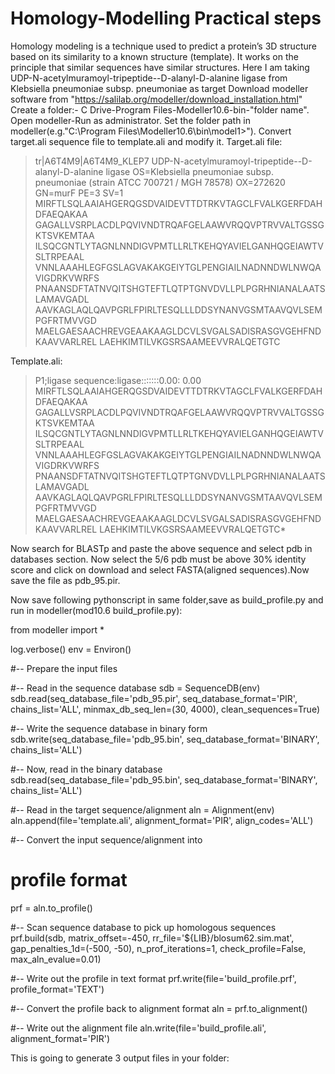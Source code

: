 # Homology-Modelling Practical steps
Homology modeling is a technique used to predict a protein’s 3D structure based on its similarity to a known structure (template). It works on the principle that similar sequences have similar structures.
Here I am taking UDP-N-acetylmuramoyl-tripeptide--D-alanyl-D-alanine ligase from Klebsiella pneumoniae subsp. pneumoniae as target 
Download modeller software from "https://salilab.org/modeller/download_installation.html"
Create a folder:- C Drive-Program Files-Modeller10.6-bin-"folder name".
Open modeller-Run as administrator.
Set the folder path in modeller(e.g."C:\Program Files\Modeller10.6\bin\model1>").
Convert target.ali sequence file to template.ali and modify it.
Target.ali file:

>tr|A6T4M9|A6T4M9_KLEP7 UDP-N-acetylmuramoyl-tripeptide--D-alanyl-D-alanine ligase OS=Klebsiella pneumoniae subsp. pneumoniae (strain ATCC 700721 / MGH 78578) OX=272620 GN=murF PE=3 SV=1
MIRFTLSQLAAIAHGERQGSDVAIDEVTTDTRKVTAGCLFVALKGERFDAHDFAEQAKAA
GAGALLVSRPLACDLPQVIVNDTRQAFGELAAWVRQQVPTRVVALTGSSGKTSVKEMTAA
ILSQCGNTLYTAGNLNNDIGVPMTLLRLTKEHQYAVIELGANHQGEIAWTVSLTRPEAAL
VNNLAAAHLEGFGSLAGVAKAKGEIYTGLPENGIAILNADNNDWLNWQAVIGDRKVWRFS
PNAANSDFTATNVQITSHGTEFTLQTPTGNVDVLLPLPGRHNIANALAATSLAMAVGADL
AAVKAGLAQLQAVPGRLFPIRLTESQLLLDDSYNANVGSMTAAVQVLSEMPGFRTMVVGD
MAELGAESAACHREVGEAAKAAGLDCVLSVGALSADISRASGVGEHFNDKAAVVARLREL
LAEHKIMTILVKGSRSAAMEEVVRALQETGTC

Template.ali:

>P1;ligase
sequence:ligase:::::::0.00: 0.00
MIRFTLSQLAAIAHGERQGSDVAIDEVTTDTRKVTAGCLFVALKGERFDAHDFAEQAKAA
GAGALLVSRPLACDLPQVIVNDTRQAFGELAAWVRQQVPTRVVALTGSSGKTSVKEMTAA
ILSQCGNTLYTAGNLNNDIGVPMTLLRLTKEHQYAVIELGANHQGEIAWTVSLTRPEAAL
VNNLAAAHLEGFGSLAGVAKAKGEIYTGLPENGIAILNADNNDWLNWQAVIGDRKVWRFS
PNAANSDFTATNVQITSHGTEFTLQTPTGNVDVLLPLPGRHNIANALAATSLAMAVGADL
AAVKAGLAQLQAVPGRLFPIRLTESQLLLDDSYNANVGSMTAAVQVLSEMPGFRTMVVGD
MAELGAESAACHREVGEAAKAAGLDCVLSVGALSADISRASGVGEHFNDKAAVVARLREL
LAEHKIMTILVKGSRSAAMEEVVRALQETGTC*

Now search for BLASTp and paste the above sequence and select pdb in databases section.
Now select the 5/6 pdb must be above 30% identity score and click on download and select FASTA(aligned sequences).Now save the file as pdb_95.pir.

Now save following pythonscript in same folder,save as build_profile.py and run in modeller(mod10.6 build_profile.py):

from modeller import *

log.verbose()
env = Environ()

#-- Prepare the input files

#-- Read in the sequence database
sdb = SequenceDB(env)
sdb.read(seq_database_file='pdb_95.pir', seq_database_format='PIR',
         chains_list='ALL', minmax_db_seq_len=(30, 4000), clean_sequences=True)

#-- Write the sequence database in binary form
sdb.write(seq_database_file='pdb_95.bin', seq_database_format='BINARY',
          chains_list='ALL')

#-- Now, read in the binary database
sdb.read(seq_database_file='pdb_95.bin', seq_database_format='BINARY',
         chains_list='ALL')

#-- Read in the target sequence/alignment
aln = Alignment(env)
aln.append(file='template.ali', alignment_format='PIR', align_codes='ALL')

#-- Convert the input sequence/alignment into
#   profile format
prf = aln.to_profile()

#-- Scan sequence database to pick up homologous sequences
prf.build(sdb, matrix_offset=-450, rr_file='${LIB}/blosum62.sim.mat',
          gap_penalties_1d=(-500, -50), n_prof_iterations=1,
          check_profile=False, max_aln_evalue=0.01)

#-- Write out the profile in text format
prf.write(file='build_profile.prf', profile_format='TEXT')

#-- Convert the profile back to alignment format
aln = prf.to_alignment()

#-- Write out the alignment file
aln.write(file='build_profile.ali', alignment_format='PIR')

This is going to generate 3 output files in your folder:












